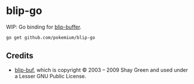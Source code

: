 # blip-go

WIP: Go binding for [blip-buffer](https://code.google.com/archive/p/blip-buf).

```sh
go get github.com/pokemium/blip-go
```

## Credits

- [blip-buf](https://code.google.com/archive/p/blip-buf), which is copyright © 2003 – 2009 Shay Green and used under a Lesser GNU Public License.
